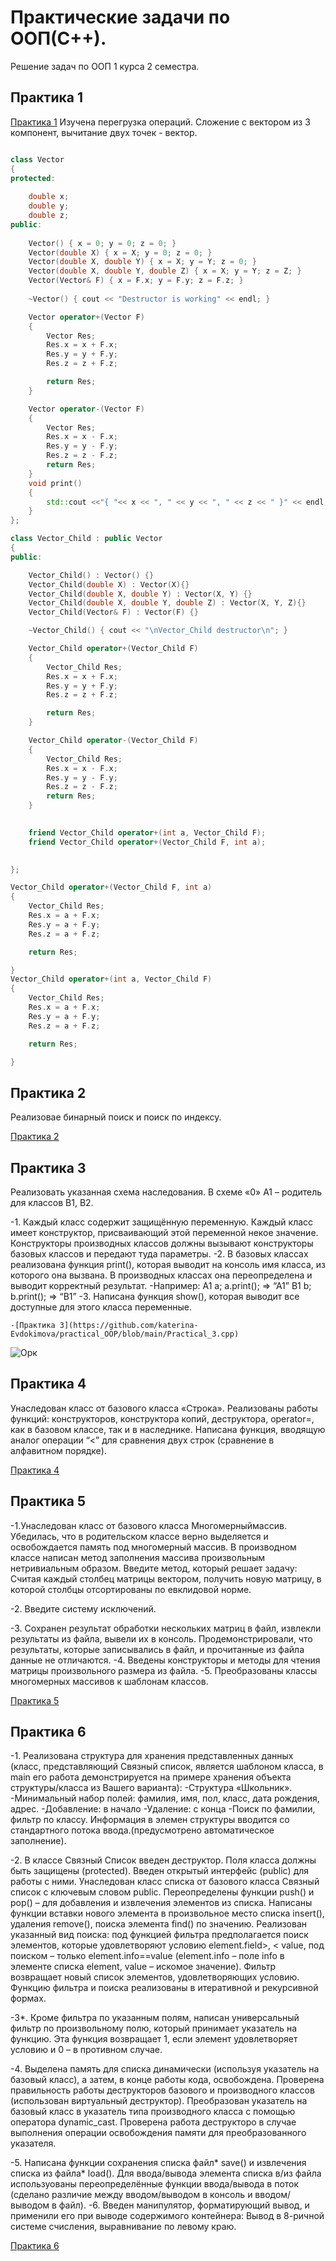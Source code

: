 # Практические задачи по ООП(С++).

Решение задач по ООП 1 курса 2 семестра.

## Практика 1

[Практика 1](https://github.com/katerina-Evdokimova/practical_OOP/blob/main/Practical_1.cpp)
Изучена перегрузка операций.
Сложение с вектором из 3 компонент, вычитание двух точек - вектор.

```Cpp

class Vector
{
protected:
	
	double x;
	double y;
	double z;
public:
	
	Vector() { x = 0; y = 0; z = 0; }
	Vector(double X) { x = X; y = 0; z = 0; }
	Vector(double X, double Y) { x = X; y = Y; z = 0; }
	Vector(double X, double Y, double Z) { x = X; y = Y; z = Z; }
	Vector(Vector& F) { x = F.x; y = F.y; z = F.z; }
	
	~Vector() { cout << "Destructor is working" << endl; }

	Vector operator+(Vector F)
	{
		Vector Res;
		Res.x = x + F.x;
		Res.y = y + F.y;
		Res.z = z + F.z;

		return Res;
	}

	Vector operator-(Vector F) 
	{
		Vector Res;
		Res.x = x - F.x;
		Res.y = y - F.y;
		Res.z = z - F.z;
		return Res;
	}
	void print()
	{
		std::cout <<"{ "<< x << ", " << y << ", " << z << " }" << endl;
	}
};

class Vector_Child : public Vector
{
public:

	Vector_Child() : Vector() {}
	Vector_Child(double X) : Vector(X){}
	Vector_Child(double X, double Y) : Vector(X, Y) {}
	Vector_Child(double X, double Y, double Z) : Vector(X, Y, Z){}
	Vector_Child(Vector& F) : Vector(F) {}

	~Vector_Child() { cout << "\nVector_Child destructor\n"; }

	Vector_Child operator+(Vector_Child F)
	{
		Vector_Child Res;
		Res.x = x + F.x;
		Res.y = y + F.y;
		Res.z = z + F.z;

		return Res;
	}

	Vector_Child operator-(Vector_Child F)
	{	
		Vector_Child Res;
		Res.x = x - F.x;
		Res.y = y - F.y;
		Res.z = z - F.z;
		return Res;
	}
	

	friend Vector_Child operator+(int a, Vector_Child F);
	friend Vector_Child operator+(Vector_Child F, int a);

	
};

Vector_Child operator+(Vector_Child F, int a)
{
	Vector_Child Res;
	Res.x = a + F.x;
	Res.y = a + F.y;
	Res.z = a + F.z;

	return Res;

}
Vector_Child operator+(int a, Vector_Child F)
{
	Vector_Child Res;
	Res.x = a + F.x;
	Res.y = a + F.y;
	Res.z = a + F.z;

	return Res;

}
```
## Практика 2

Реализовае бинарный поиск и поиск по индексу.

[Практика 2](https://github.com/katerina-Evdokimova/practical_c-/blob/main/Practical_2.cpp)

## Практика 3

Реализовать указанная схема наследования. В схеме «0» А1 –
родитель для классов B1, B2.

-1. Каждый класс содержит защищённую переменную. Каждый класс имеет конструктор, присваивающий этой переменной некое значение. Конструкторы производных классов должны вызывают конструкторы базовых классов и передают туда параметры.
-2. В базовых классах реализована функция print(), которая выводит на консоль имя класса, из которого она вызвана. В производных классах она переопределена и выводит корректный результат.
	-Например:
		A1 a;
		a.print(); => “A1”
		B1 b;
		b.print(); => “B1”
-3. Написана функция show(), которая выводит все доступные для этого класса переменные.

	-[Практика 3](https://github.com/katerina-Evdokimova/practical_OOP/blob/main/Practical_3.cpp)

![](https://sun9-20.userapi.com/impg/jJaWEDUd17y5fzsy1I2tkH84kgwKLTVHERXZXw/N9qxrxj67IU.jpg?size=649x622&quality=96&sign=86febb1c61f96121d838fab3e53b2022&type=album "Орк")

## Практика 4

Унаследован класс от базового класса «Строка». Реализованы работы функций:
конструкторов, конструктора копий, деструктора, operator=, как в базовом классе, так и в
наследнике. Написана функция, вводящую аналог операции “<” для сравнения двух строк
(сравнение в алфавитном порядке).

[Практика 4](https://github.com/katerina-Evdokimova/practical_OOP/blob/main/Practical_4.cpp)

## Практика 5

-1.Унаследован класс от базового класса Многомерныймассив. Убедилась, что в родительском классе верно выделяется и освобождается память под многомерный массив. В производном классе написан метод заполнения массива произвольным нетривиальным образом. Введите метод, который решает задачу: Считая каждый столбец матрицы вектором, получить новую матрицу, в которой столбцы отсортированы по евклидовой норме.

-2. Введите систему исключений.

-3. Сохранен результат обработки нескольких матриц в файл, извлекли
результаты из файла, вывели их в консоль. Продемонстрировали, что результаты, которые записывались в файл, и прочитанные из файла данные не отличаются.
-4. Введены конструкторы и методы для чтения матрицы произвольного размера из файла.
-5. Преобразованы классы многомерных массивов к шаблонам классов.

[Практика 5](https://github.com/katerina-Evdokimova/practical_OOP/blob/main/Practical_5.cpp)

## Практика 6

-1. Реализована структура для хранения представленных данных (класс,
представляющий Связный список, является шаблоном класса, в main его работа
демонстрируется на примере хранения объекта структуры/класса из Вашего варианта): 
	-Структура «Школьник».
	-Минимальный набор полей: фамилия, имя, пол, класс, дата рождения, адрес.
	-Добавление: в начало
	-Удаление: с конца
	-Поиск по фамилии, фильтр по классу.
Информация в элемен структуры вводится со стандартного потока ввода.(предусмотрено автоматическое заполнение).

-2. В классе Связный Список введен деструктор. Поля класса должны быть защищены (protected). Введен открытый интерфейс (public) для работы с ними. Унаследован класс списка от базового класса Связный список с ключевым словом public. Переопределены функции push() и pop() – для добавления и извлечения элементов из списка. Написаны функции вставки нового элемента в произвольное место списка insert(), удаления remove(), поиска элемента find() по значению. Реализован указанный вид поиска: под функцией фильтра предполагается поиск элементов, которые удовлетворяют условию element.field>, < value, под поиском – только element.info==value (element.info – поле info в элементе списка element, value – искомое значение). Фильтр возвращает новый список элементов, удовлетворяющих условию. Функцию фильтра и поиска реализованы в итеративной и рекурсивной формах. 


-3*. Кроме фильтра по указанным полям, написан универсальный фильтр по произвольному полю, который принимает указатель на функцию. Эта функция возвращает 1, если элемент удовлетворяет условию и 0 – в противном случае.

-4. Выделена память для списка динамически (используя указатель на базовый класс), а затем, в конце работы кода, освобождена. Проверена правильность работы деструкторов базового и производного классов (использован виртуальный деструктор). Преобразован указатель на базовый класс в указатель типа производного класса с помощью оператора dynamic_cast. Проверена работа деструкторо в случае выполнения операции освобождения памяти для преобразованного указателя.

-5. Написана функции сохранения списка файл* save() и извлечения списка из файла* load(). Для ввода/вывода элемента списка в/из файла используованы переопределённые функции ввода/вывода в поток (сделано различие между вводом/выводом в консоль и вводом/выводом в файл).
-6. Введен манипулятор, форматирующий вывод, и применили его при выводе содержимого контейнера: Вывод в 8-ричной системе счисления, выравнивание по левому краю.

[Практика 6](https://github.com/katerina-Evdokimova/practical_OOP/blob/main/Practical_6.cpp)
